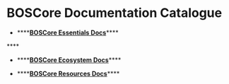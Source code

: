 # BOSCore Documentation Catalogue

* \*\*\*\*[**BOSCore Essentials Docs**](https://boscore.gitbook.io/essentials/)\*\*\*\*

\*\*\*\*

* \*\*\*\*[**BOSCore Ecosystem Docs**](https://boscore.gitbook.io/ecosystem/)\*\*\*\*



* \*\*\*\*[**BOSCore Resources Docs**](https://boscore.gitbook.io/resources/)\*\*\*\*

